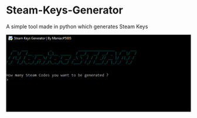 # Steam-Keys-Generator
A simple tool made in python which generates Steam Keys

![](image/Screenshot_4.png)

